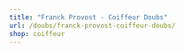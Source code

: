 ```yaml
---
title: "Franck Provost - Coiffeur Doubs"
url: /doubs/franck-provost-coiffeur-doubs/
shop: coiffeur
---
```

